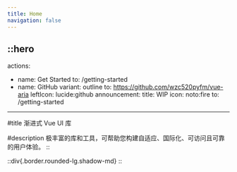 ```yaml
---
title: Home
navigation: false
---
```


::hero
---
actions:
  - name: Get Started
    to: /getting-started
  - name: GitHub
    variant: outline
    to: https://github.com/wzc520pyfm/vue-aria
    leftIcon: lucide:github
announcement:
  title: WIP
  icon: noto:fire
  to: /getting-started
---
#title
渐进式 Vue UI 库

#description
极丰富的库和工具，可帮助您构建自适应、国际化、可访问且可靠的用户体验。
::

::div{.border.rounded-lg.shadow-md}
::
